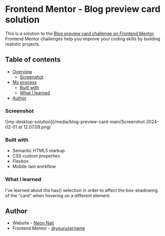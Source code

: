 # Frontend Mentor - Blog preview card solution

This is a solution to the [Blog preview card challenge on Frontend Mentor](https://www.frontendmentor.io/challenges/blog-preview-card-ckPaj01IcS). Frontend Mentor challenges help you improve your coding skills by building realistic projects. 

## Table of contents

- [Overview](#overview)
  - [Screenshot](#screenshot)
- [My process](#my-process)
  - [Built with](#built-with)
  - [What I learned](#what-i-learned)
- [Author](#author)


### Screenshot

![my-desktop-solution](/media/blog-preview-card-main/Screenshot 2024-02-01 at 12.07.09.png)


### Built with

- Semantic HTML5 markup
- CSS custom properties
- Flexbox
- Mobile-last workflow


### What I learned

I've learned about the has() selection in order to affect the box-shadowing of the "card" when hovering on a different element.

## Author

- Website - [Neon Nati](hhttps://github.com/Neonnati)
- Frontend Mentor - [@yourusername](https://www.frontendmentor.io/profile/yourusername)


